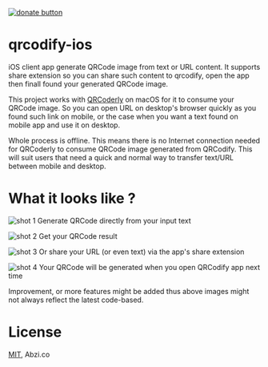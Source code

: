 [![donate button](https://img.shields.io/badge/$-donate-ff69b4.svg?maxAge=2592000&amp;style=flat)](https://github.com/haxpor/donate)

# qrcodify-ios
iOS client app generate QRCode image from text or URL content. It supports share extension so you can share such content to qrcodify, open the app then finall found your generated QRCode image.

This project works with [QRCoderly](https://github.com/haxpor/qrcoderly-macos) on macOS for it to consume your QRCode image. So you can open URL on desktop's browser quickly as you found such link on mobile, or the case when you want a text found on mobile app and use it on desktop.

Whole process is offline. This means there is no Internet connection needed for QRCoderly to consume QRCode image generated from QRCodify. This will suit users that need a quick and normal way to transfer text/URL between mobile and desktop.

# What it looks like ?

![shot 1](https://i.imgur.com/RjPACZX.png)
Generate QRCode directly from your input text

![shot 2](https://i.imgur.com/Wc975l9.png)
Get your QRCode result

![shot 3](https://i.imgur.com/Pt1VGH9.png)
Or share your URL (or even text) via the app's share extension

![shot 4](https://i.imgur.com/QqitZhP.png)
Your QRCode will be generated when you open QRCodify app next time

Improvement, or more features might be added thus above images might not always reflect the latest code-based.

# License

[MIT](https://github.com/abzico/qrcodify-ios/blob/master/LICENSE), Abzi.co
